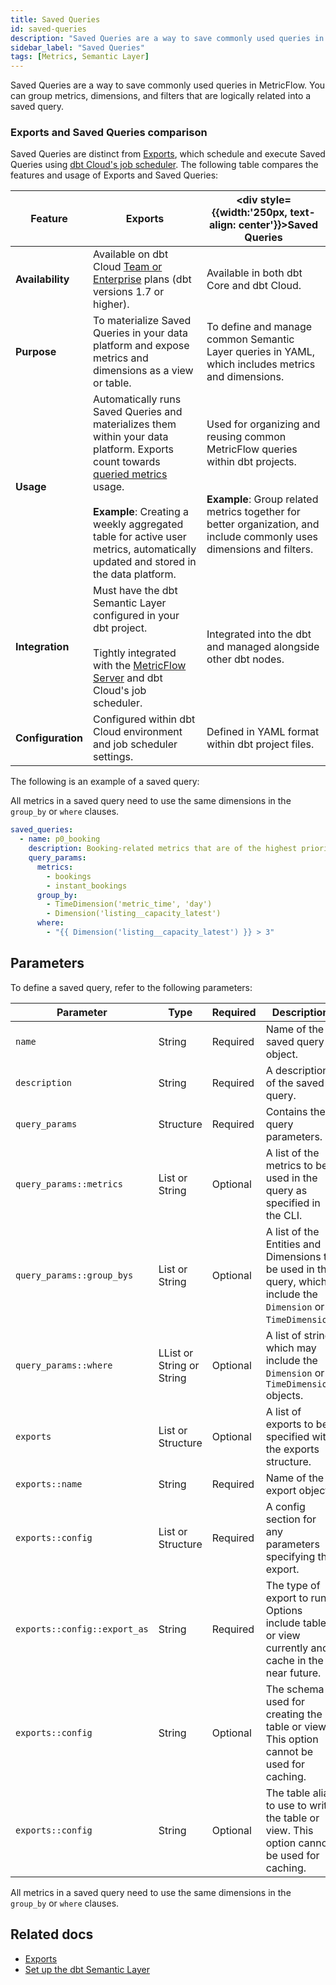 ```yaml
---
title: Saved Queries
id: saved-queries
description: "Saved Queries are a way to save commonly used queries in MetricFlow. They can be used to save time and avoid writing the same query over and over again."
sidebar_label: "Saved Queries"
tags: [Metrics, Semantic Layer]
---
```


Saved Queries are a way to save commonly used queries in MetricFlow. You can group metrics, dimensions, and filters that are logically related into a saved query. 

### Exports and Saved Queries comparison

Saved Queries are distinct from [Exports](/docs/use-dbt-semantic-layer/exports), which schedule and execute Saved Queries using [dbt Cloud's job scheduler](/docs/deploy/job-scheduler). The following table compares the features and usage of Exports and Saved Queries:

| Feature |  Exports | <div style={{width:'250px, text-align: center'}}>Saved Queries</div>  |
| ----------- | ----------- | ---------------- |
| **Availability**    | Available on dbt Cloud [Team or Enterprise](https://www.getdbt.com/pricing/) plans (dbt versions 1.7 or higher).| Available in both dbt Core and dbt Cloud.     |
| **Purpose**         | To materialize Saved Queries in your data platform and expose metrics and dimensions as a view or table. | To define and manage common Semantic Layer queries in YAML, which includes metrics and dimensions.   |
| **Usage**           | Automatically runs Saved Queries and materializes them within your data platform. Exports count towards [queried metrics](/docs/cloud/billing#what-counts-as-a-queried-metric) usage. <br /><br />**Example**: Creating a weekly aggregated table for active user metrics, automatically updated and stored in the data platform.  | Used for organizing and reusing common MetricFlow queries within dbt projects.<br /><br /><br />**Example**: Group related metrics together for better organization, and include commonly uses dimensions and filters. | For materializing query results in the data platform. |
| **Integration**     | Must have the dbt Semantic Layer configured in your dbt project.<br /><br />Tightly integrated with the [MetricFlow Server](/docs/use-dbt-semantic-layer/sl-architecture#components) and dbt Cloud's job scheduler. | Integrated into the dbt <Term id="dag" /> and managed alongside other dbt nodes. |
| **Configuration**   | Configured within dbt Cloud environment and job scheduler settings. | Defined in YAML format within dbt project files.   |

The following is an example of a saved query:

All metrics in a saved query need to use the same dimensions in the `group_by` or `where` clauses.

<File name='saved_queries.yml'>

```yaml
saved_queries:
  - name: p0_booking
    description: Booking-related metrics that are of the highest priority.
    query_params:
      metrics:
        - bookings
        - instant_bookings
      group_by:
        - TimeDimension('metric_time', 'day')
        - Dimension('listing__capacity_latest')
      where:
        - "{{ Dimension('listing__capacity_latest') }} > 3"
```
</File>

## Parameters

To define a saved query, refer to the following parameters:

| Parameter | Type    | Required | Description    |
|-------|---------|----------|----------------|
| `name`       | String    | Required     | Name of the saved query object.          |
| `description`     | String      | Required     | A description of the saved query.     |
| `query_params`       | Structure   | Required     | Contains the query parameters. |
| `query_params::metrics`   | List or String   | Optional    | A list of the metrics to be used in the query as specified in the CLI. |
| `query_params::group_bys`    | List or String          | Optional    | A list of the Entities and Dimensions to be used in the query, which include the `Dimension` or `TimeDimension`. |
| `query_params::where`        | LList or String  or String | Optional  | A list of string which may include the `Dimension` or `TimeDimension` objects. |
| `exports`     | List or Structure | Optional    | A list of exports to be specified with the exports structure.     |
| `exports::name`       | String               | Required     | Name of the export object.      |
| `exports::config`     | List or Structure     | Required     | A config section for any parameters specifying the export.  |
| `exports::config::export_as` | String    | Required     | The type of export to run. Options include table or view currently and cache in the near future.   |
| `exports::config`   | String   | Optional    | The schema used for creating the table or view. This option cannot be used for caching.   |
| `exports::config`  | String     | Optional    | The table alias to use to write the table or view.  This option cannot be used for caching.  |

All metrics in a saved query need to use the same dimensions in the `group_by` or `where` clauses.


## Related docs

- [Exports](/docs/use-dbt-semantic-layer/exports)
- [Set up the dbt Semantic Layer](/docs/use-dbt-semantic-layer/setup-sl)
